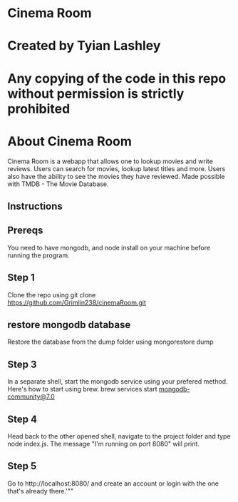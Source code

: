# Cinema Room
# Created by Tyian Lashley
# Any copying of the code in this repo without permission is strictly prohibited
# About Cinema Room
Cinema Room is a webapp that allows one to lookup movies and write reviews. Users can search for movies, lookup latest titles and more. Users also have the ability to see the movies they have reviewed.
Made possible with TMDB - The Movie Database.
## Instructions
## Prereqs
You need to have mongodb, and node install on your machine before running the program.
## Step 1
Clone the repo using git clone https://github.com/Grimlin238/cinemaRoom.git
## restore mongodb database
Restore the database from the dump folder using mongorestore dump
## Step 3
In a separate shell, start the mongodb service using your prefered method. Here's how to start using brew.
brew services start mongodb-community@7.0
## Step 4
Head back to the other opened shell, navigate to the project folder and type node index.js. The message "I'm running on port 8080" will print.
## Step 5
Go to http://localhost:8080/ and create an account or login with the one that's already there.'""

